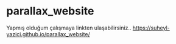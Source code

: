 # parallax_website
Yapmış olduğum çalışmaya linkten ulaşabilirsiniz..  https://suheyl-yazici.github.io/parallax_website/
